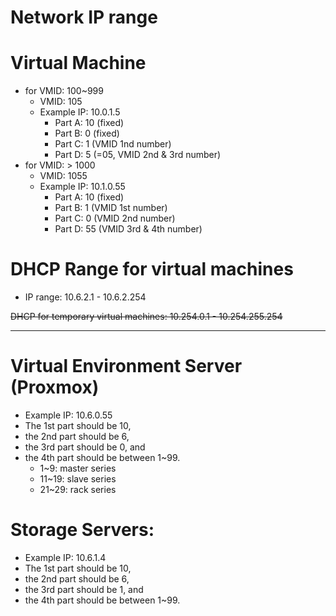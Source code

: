 Network IP range
=======

# Virtual Machine
- for VMID: 100~999
	- VMID: 105
	- Example IP: 10.0.1.5
		- Part A: 10 (fixed)
		- Part B: 0 (fixed)
		- Part C: 1 (VMID 1nd number)
		- Part D: 5 (=05, VMID 2nd & 3rd number) 
- for VMID: > 1000
	- VMID: 1055
	- Example IP: 10.1.0.55
		- Part A: 10 (fixed)
		- Part B: 1 (VMID 1st number)
		- Part C: 0 (VMID 2nd number)
		- Part D: 55 (VMID 3rd & 4th number)

# DHCP Range for virtual machines
- IP range: 10.6.2.1 - 10.6.2.254

<del>DHCP for temporary virtual machines: 10.254.0.1 - 10.254.255.254</del>

----------


# Virtual Environment Server (Proxmox)
- Example IP: 10.6.0.55
- The 1st part should be 10, 
- the 2nd part should be 6, 
- the 3rd part should be 0, and 
- the 4th part should be between 1~99.
	- 1~9: master series
	- 11~19: slave series
	- 21~29: rack series
# Storage Servers:
- Example IP: 10.6.1.4
- The 1st part should be 10, 
- the 2nd part should be 6, 
- the 3rd part should be 1, and 
- the 4th part should be between 1~99.
